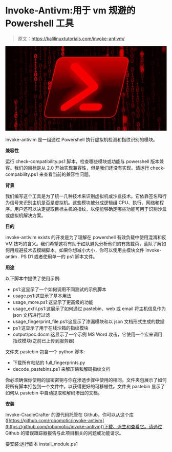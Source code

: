 # Invoke-Antivm:用于 vm 规避的 Powershell 工具

> 原文：<https://kalilinuxtutorials.com/invoke-antivm/>

[![Invoke-Antivm : Powershell Tool For VM Evasion](img//7e4639a3007a4ab606c33343b42b1a8a.png "Invoke-Antivm : Powershell Tool For VM Evasion")](https://1.bp.blogspot.com/-mgbbUgf51Lc/X7gz-U4pRfI/AAAAAAAAIEM/FhRe2KuoJdsjlNWXWljYoN_0sKipkBymACLcBGAsYHQ/s728/Invoke%25281%2529.png)

Invoke-antivim 是一组通过 Powershell 执行虚拟机检测和指纹识别的模块。

**兼容性**

运行 check-compatibility.ps1 脚本，检查哪些模块或功能与 powershell 版本兼容。我们的目标是从 2.0 开始实现兼容性，但是我们还没有实现。请运行 check-compability.ps1 来查看当前的兼容性问题。

**背景**

我们编写这个工具是为了统一几种技术来识别虚拟机或沙盒技术。它依靠签名和行为信号来识别主机是否是虚拟机。这些模块被分成逻辑组:CPU、执行、网络和程序。用户还可以决定提取目标主机的指纹，以便能够确定哪些功能可用于识别沙盒或虚拟机解决方案。

**目的**

invoke-antivim exists 的开发是为了理解在 powershell 有效负载中使用混淆和反 VM 技巧的含义。我们希望这将有助于红队避免分析他们的有效载荷，蓝队了解如何用规避技术去模糊脚本。如果你想减小大小，你可以使用主模块文件 Invoke-antim . PS D1 或者使用单一的 ps1 脚本文件。

**用途**

以下脚本中提供了使用示例:

*   ps1:这显示了一个如何调用不同测试的示例脚本
*   usage.ps1:这显示了基本用法
*   usage_more.ps1:这显示了更高级的功能
*   usage_exfil.ps1:这展示了如何通过 pastebin、web 或 email 将主机信息作为 json 文档进行过滤
*   usage_fingerprint_file.ps1:这显示了渗漏模块和以 json 文档形式生成的数据
*   ps1:这显示了用于在线沙箱的指纹模块
*   output/poc.docm:这显示了一个示例 MS Word 攻击，它使用一个宏来调用指纹模块(之前已上传到服务器)

文件夹 pastebin 包含一个 python 脚本:

*   下载所有粘贴的 full_fingerprints.py
*   decode_pastebins.ps1 来解压缩和解码指纹文档

你必须确保你使用的加密密钥与你在渗透步骤中使用的相同。文件夹包展示了如何将所有脚本打包到一个文件中，以获得更好的可移植性。文件夹 pastebin 显示了如何从 pastebin 中自动提取和解码渗出的文档。

**安装**

Invoke-CradleCrafter 的源代码托管在 Github，你可以从这个库([https://github.com/robomotic/invoke-antivm](https://github.com/robomotic/invoke-antivm))下载、派生和查看它。请通过 Github 的错误跟踪器报告与此项目相关的问题或功能请求。

要安装:运行脚本 install_module.ps1